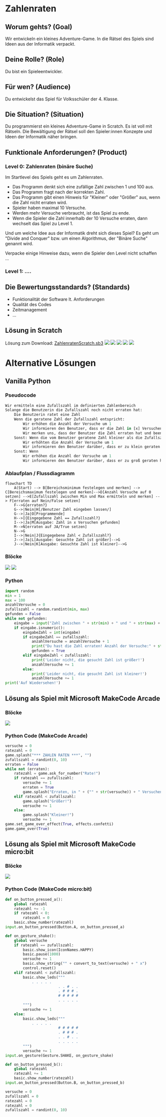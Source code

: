 # Zahlenraten

## Worum gehts? (Goal)
Wir entwickeln ein kleines Adventure-Game. In die Rätsel des Spiels sind Ideen aus der Informatik verpackt.

## Deine Rolle? (Role)
Du bist ein Spieleentwickler.

## Für wen? (Audience)
Du entwickelst das Spiel für Volksschüler der 4. Klasse.

## Die Situation? (Situation)
Du programmierst ein kleines Adventure-Game in Scratch. Es ist voll mit Rätseln. Die Bewältigung der Rätsel soll den Spieler:innen Konzepte und Ideen der Informatik näher bringen.


## Funktionale Anforderungen? (Product)

### Level 0: Zahlenraten (binäre Suche)
Im Startlevel des Spiels geht es um Zahlenraten.

- Das Programm denkt sich eine zufällige Zahl zwischen 1 und 100 aus.
- Das Programm fragt nach der korrekten Zahl.
- Das Programm gibt einen Hinweis für "Kleiner" oder "Größer" aus, wenn die Zahl nicht erraten wird.
- Spieler haben maximal 10 Versuche.
- Werden mehr Versuche verbraucht, ist das Spiel zu ende.
- Wenn die Spieler die Zahl innerhalb der 10 Versuche erraten, dann wechselt das Spiel zu Level 1.

Und um welche Idee aus der Informatik dreht sich dieses Spiel? Es geht um "Divide and Conquer" bzw. um einen Algorithmus, der "Binäre Suche" genannt wird.

Verpacke einige Hinweise dazu, wenn die Spieler den Level nicht schaffen ...

### Level 1: ....

## Die Bewertungsstandards? (Standards)
- Funktionalität der Software lt. Anforderungen
- Qualität des Codes
- Zeitmanagement
- ...


## Lösung in Scratch
Lösung zum Download: [ZahlenratenScratch.sb3](ZahlenratenScratch.sb3)
![](zahlenraten1.png)
![](zahlenraten2.png)
![](zahlenraten3.png)
![](zahlenraten4.png)
![](zahlenraten5.png)

# Alternative Lösungen 

## Vanilla Python

### Pseudocode
```python
Wir ermitteln eine Zufallszahl im definierten Zahlenbereich
Solange die Benutzerin die Zufallszahl noch nicht erraten hat:
    Die Benutzerin ratet eine Zahl
    Wenn die geratene Zahl der Zufallszahl entspricht:
        Wir erhöhen die Anzahl der Versuche um 1
        Wir informieren den Benutzer, dass er die Zahl in [x] Versuchen erraten hat
        Wir merken uns, dass der Benutzer die Zahl erraten hat und beenden das Programm.
    Sonst: Wenn die vom Benutzer geratene Zahl kleiner als die Zufallszahl ist:
        Wir erhöhten die Anzahl der Versuche um 1
        Wir informieren den Benutzer darüber, dass er zu klein geraten hat.
    Sonst: Wenn
        Wir erhöhen die Anzahl der Versuche um 1
        Wir informieren den Benutzer darüber, dass er zu groß geraten hat.
```
### Ablaufplan / Flussdiagramm
```mermaid
flowchart TD
    A(Start) --> B[Bereichsminimum festelegen und merken] --> C[Bereichsmaximum festelegen und merken]-->D[Anzahl Versuche auf 0 setzen] -->E[Zufallszahl zwischen Min und Max ermitteln und merken] --> F[erraten auf Nein/False setzen]
    F-->G{erraten?}
    G-->|Nein|H[/Benutzer Zahl eingeben lassen/]
    G-->|Ja|O[Programmende]
    H-->I{Eingegebene Zahl == Zufallszahl?}
    I-->|Ja|M[Ausgabe: Zahl in x Versuchen gefunden]
    M-->N[erraten auf JA/True setzen]
    N-->G
    I-->|Nein|J{Eingegebene Zahl < Zufallszahl?}
    J-->|Ja|L[Ausgabe: Gesuchte Zahl ist größer]-->G
    J-->|Nein|K[Ausgabe: Gesuchte Zahl ist kleiner]-->G
```
### Blöcke

![](./bilder/zahlenraten1.png)
![](./bilder/zahlenraten2.png)

### Python

```python
import random
min = 1
max = 100
anzahlVersuche = 0
zufallszahl = random.randint(min, max)
gefunden = False
while not gefunden:
    eingabe = input("Zahl zwischen " + str(min) + " und " + str(max) + " eingeben!")
    if eingabe.isnumeric():
        eingabeZahl = int(eingabe)
        if eingabeZahl == zufallszahl:
            anzahlVersuche = anzahlVersuche + 1
            print("Du hast die Zahl erraten! Anzahl der Versuche:" + str(anzahlVersuche))
            gefunden = True
        elif eingabeZahl < zufallszahl:
            print('Leider nicht, die gesucht Zahl ist größer!')
            anzahlVersuche += 1
        else:
            print('Leider nicht, die gesucht Zahl ist kleiner!')
            anzahlVersuche += 1
print('Auf Wiedersehen!')
```
## Lösung als Spiel mit Microsoft MakeCode Arcade
### Blöcke
![](./bilder/zahlenraten-arcade.png)

### Python Code (MakeCode Arcade)
```python
versuche = 0
ratezahl = 0
game.splash("*** ZAHLEN RATEN ***", "")
zufallszahl = randint(0, 10)
erraten = False
while not (erraten):
    ratezahl = game.ask_for_number("Rate!")
    if ratezahl == zufallszahl:
        versuche += 1
        erraten = True
        game.splash("Erraten, in " + ("" + str(versuche)) + " Versuchen!")
    elif ratezahl < zufallszahl:
        game.splash("Größer!")
        versuche += 1
    else:
        game.splash("Kleiner!")
        versuche += 1
game.set_game_over_effect(True, effects.confetti)
game.game_over(True)
```
## Lösung als Spiel mit Microsoft MakeCode micro:bit

### Blöcke
![](./bilder/zahlenraten-microbit.png)
### Python Code (MakeCode micro:bit)
```python
def on_button_pressed_a():
    global ratezahl
    ratezahl += -1
    if ratezahl < 0:
        ratezahl = 0
    basic.show_number(ratezahl)
input.on_button_pressed(Button.A, on_button_pressed_a)

def on_gesture_shake():
    global versuche
    if ratezahl == zufallszahl:
        basic.show_icon(IconNames.HAPPY)
        basic.pause(1000)
        versuche += 1
        basic.show_string("" + convert_to_text(versuche) + " x")
        control.reset()
    elif ratezahl < zufallszahl:
        basic.show_leds("""
            . . . . .
                        . . # . .
                        . # # # .
                        # # # # #
                        . . . . .
        """)
        versuche += 1
    else:
        basic.show_leds("""
            . . . . .
                        # # # # #
                        . # # # .
                        . . # . .
                        . . . . .
        """)
        versuche += 1
input.on_gesture(Gesture.SHAKE, on_gesture_shake)

def on_button_pressed_b():
    global ratezahl
    ratezahl += 1
    basic.show_number(ratezahl)
input.on_button_pressed(Button.B, on_button_pressed_b)

versuche = 0
zufallszahl = 0
ratezahl = 0
ratezahl = 0
zufallszahl = randint(0, 10)

```
